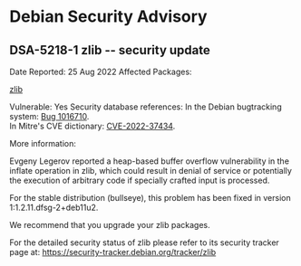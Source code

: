 
Debian Security Advisory
========================


DSA-5218-1 zlib -- security update
----------------------------------



Date Reported:
25 Aug 2022
Affected Packages:

[zlib](https://packages.debian.org/src:zlib)

Vulnerable:
Yes
Security database references:
In the Debian bugtracking system: [Bug 1016710](https://bugs.debian.org/cgi-bin/bugreport.cgi?bug=1016710).  
In Mitre's CVE dictionary: [CVE-2022-37434](https://security-tracker.debian.org/tracker/CVE-2022-37434).  

More information:

Evgeny Legerov reported a heap-based buffer overflow vulnerability in
the inflate operation in zlib, which could result in denial of service
or potentially the execution of arbitrary code if specially crafted
input is processed.


For the stable distribution (bullseye), this problem has been fixed in
version 1:1.2.11.dfsg-2+deb11u2.


We recommend that you upgrade your zlib packages.


For the detailed security status of zlib please refer to its security
tracker page at:
<https://security-tracker.debian.org/tracker/zlib>





